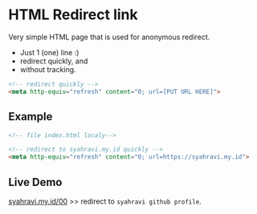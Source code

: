 # HTML Redirect link
Very simple HTML page that is used for anonymous redirect.

- Just 1 (one) line :)
- redirect quickly, and
- without tracking.

```html
<!-- redirect quickly -->
<meta http-equiv="refresh" content="0; url=[PUT URL HERE]">
```

## Example

```html
<!-- file index.html localy-->

<!-- redirect to syahravi.my.id quickly -->
<meta http-equiv="refresh" content="0; url=https://syahravi.my.id">
```

## Live Demo
[syahravi.my.id/00](https://syahravi.my.id/00) >> redirect to `syahravi github profile`.
